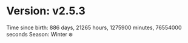# Version: v2.5.3
Time since birth: 886 days, 21265 hours, 1275900 minutes, 76554000 seconds
Season: Winter ❄️
